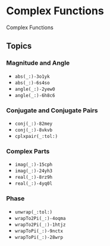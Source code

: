 # Complex Functions

Complex Functions

## Topics

### Magnitude and Angle
- ``abs(_:)-3o1yk``
- ``abs(_:)-6s4so``
- ``angle(_:)-2yew0``
- ``angle(_:)-6h8c6``

### Conjugate and Conjugate Pairs

- ``conj(_:)-82mey``
- ``conj(_:)-8vkvb``
- ``cplxpair(_:tol:)``

### Complex Parts
- ``imag(_:)-15cph``
- ``imag(_:)-24yh3``
- ``real(_:)-8rz9h``
- ``real(_:)-4yq0l``

### Phase
- ``unwrap(_:tol:)``
- ``wrapTo2Pi(_:)-4oqma``
- ``wrapTo2Pi(_:)-1htjz``
- ``wrapToPi(_:)-9nctx``
- ``wrapToPi(_:)-28wrp``
